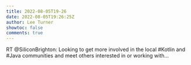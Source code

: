```yaml
---
title: 2022-08-05T19-26
date: 2022-08-05T19:26:25Z
author: Lee Turner
showtoc: false
comments: true
---
```


RT @SiliconBrighton: Looking to get more involved in the local #Kotlin and #Java communities and meet others interested in or working with…

